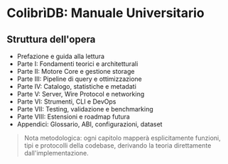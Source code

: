# ColibrìDB: Manuale Universitario

## Struttura dell'opera

- Prefazione e guida alla lettura
- Parte I: Fondamenti teorici e architetturali
- Parte II: Motore Core e gestione storage
- Parte III: Pipeline di query e ottimizzazione
- Parte IV: Catalogo, statistiche e metadati
- Parte V: Server, Wire Protocol e networking
- Parte VI: Strumenti, CLI e DevOps
- Parte VII: Testing, validazione e benchmarking
- Parte VIII: Estensioni e roadmap futura
- Appendici: Glossario, ABI, configurazioni, dataset

> Nota metodologica: ogni capitolo mapperà esplicitamente funzioni, tipi e protocolli della codebase, derivando la teoria direttamente dall'implementazione.
